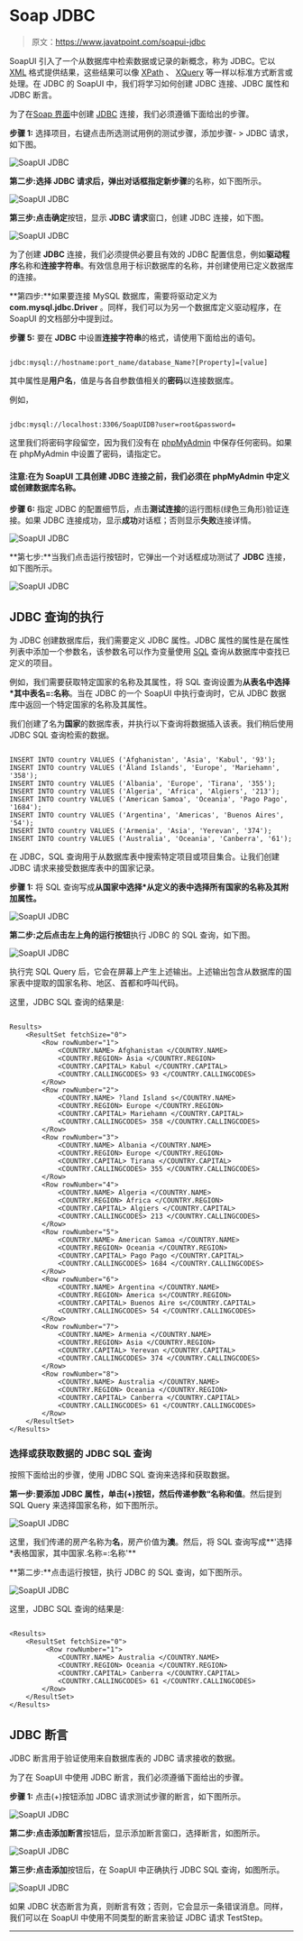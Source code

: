 # Soap JDBC

> 原文：<https://www.javatpoint.com/soapui-jdbc>

SoapUI 引入了一个从数据库中检索数据或记录的新概念，称为 JDBC。它以 [XML](https://www.javatpoint.com/xml-tutorial) 格式提供结果，这些结果可以像 [XPath](https://www.javatpoint.com/xpath-tutorial) 、 [XQuery](https://www.javatpoint.com/xquery-tutorial) 等一样以标准方式断言或处理。在 JDBC 的 SoapUI 中，我们将学习如何创建 JDBC 连接、JDBC 属性和 JDBC 断言。

为了在[Soap 界面](https://www.javatpoint.com/soapui)中创建 [JDBC](https://www.javatpoint.com/java-jdbc) 连接，我们必须遵循下面给出的步骤。

**步骤 1:** 选择项目，右键点击所选测试用例的测试步骤，添加步骤- > JDBC 请求，如下图。

![SoapUI JDBC](img/11245268ec66874dfcf08e447a337e1c.png)

**第二步:**选择 JDBC 请求后，弹出对话框指定**新步骤**的名称，如下图所示。

![SoapUI JDBC](img/f56dee1849af66c723a52081cf883041.png)

**第三步:**点击**确定**按钮，显示 **JDBC 请求**窗口，创建 JDBC 连接，如下图。

![SoapUI JDBC](img/bf2ee7e15b6b3f3d4245334b4717e8ac.png)

为了创建 **JDBC** 连接，我们必须提供必要且有效的 JDBC 配置信息，例如**驱动程序**名称和**连接字符串**。有效信息用于标识数据库的名称，并创建使用已定义数据库的连接。

**第四步:**如果要连接 MySQL 数据库，需要将驱动定义为 **com.mysql.jdbc.Driver** 。同样，我们可以为另一个数据库定义驱动程序，在 SoapUI 的文档部分中提到过。

**步骤 5:** 要在 **JDBC** 中设置**连接字符串**的格式，请使用下面给出的语句。

```

jdbc:mysql://hostname:port_name/database_Name?[Property]=[value]

```

其中属性是**用户名**，值是与各自参数值相关的**密码**以连接数据库。

例如，

```

jdbc:mysql://localhost:3306/SoapUIDB?user=root&password=

```

这里我们将密码字段留空，因为我们没有在 [phpMyAdmin](https://www.javatpoint.com/phpmyadmin) 中保存任何密码。如果在 phpMyAdmin 中设置了密码，请指定它。

#### 注意:在为 SoapUI 工具创建 JDBC 连接之前，我们必须在 phpMyAdmin 中定义或创建数据库名称。

**步骤 6:** 指定 JDBC 的配置细节后，点击**测试连接**的运行图标(绿色三角形)验证连接。如果 JDBC 连接成功，显示**成功**对话框；否则显示**失败**连接详情。

![SoapUI JDBC](img/a2743bc74c723f4582f1f17ff0e21c3c.png)

**第七步:**当我们点击运行按钮时，它弹出一个对话框成功测试了 **JDBC** 连接，如下图所示。

![SoapUI JDBC](img/d19bd426eb61f0a09ef4e58504547f89.png)

## JDBC 查询的执行

为 JDBC 创建数据库后，我们需要定义 JDBC 属性。JDBC 属性的属性是在属性列表中添加一个参数名，该参数名可以作为变量使用 [SQL](https://www.javatpoint.com/sql-tutorial) 查询从数据库中查找已定义的项目。

例如，我们需要获取特定国家的名称及其属性，将 SQL 查询设置为**从表名中选择*其中表名=:名称**。当在 JDBC 的一个 SoapUI 中执行查询时，它从 JDBC 数据库中返回一个特定国家的名称及其属性。

我们创建了名为**国家**的数据库表，并执行以下查询将数据插入该表。我们稍后使用 JDBC SQL 查询检索的数据。

```

INSERT INTO country VALUES ('Afghanistan', 'Asia', 'Kabul', '93');
INSERT INTO country VALUES ('Åland Islands', 'Europe', 'Mariehamn', '358');
INSERT INTO country VALUES ('Albania', 'Europe', 'Tirana', '355');
INSERT INTO country VALUES ('Algeria', 'Africa', 'Algiers', '213');
INSERT INTO country VALUES ('American Samoa', 'Oceania', 'Pago Pago', '1684');
INSERT INTO country VALUES ('Argentina', 'Americas', 'Buenos Aires', '54');
INSERT INTO country VALUES ('Armenia', 'Asia', 'Yerevan', '374');
INSERT INTO country VALUES ('Australia', 'Oceania', 'Canberra', '61');

```

在 JDBC，SQL 查询用于从数据库表中搜索特定项目或项目集合。让我们创建 JDBC 请求来接受数据库表中的国家记录。

**步骤 1:** 将 SQL 查询写成**从国家中选择*从定义的表中选择所有国家的名称及其附加属性。**

![SoapUI JDBC](img/c981d17cefaf988993cd009a6b413cfb.png)

**第二步:**之后点击左上角的**运行按钮**执行 JDBC 的 SQL 查询，如下图。

![SoapUI JDBC](img/425b629828c5e7eaceaa166df4c91a34.png)

执行完 SQL Query 后，它会在屏幕上产生上述输出。上述输出包含从数据库的国家表中提取的国家名称、地区、首都和呼叫代码。

这里，JDBC SQL 查询的结果是:

```

Results>
    <ResultSet fetchSize="0">
        <Row rowNumber="1">
            <COUNTRY.NAME> Afghanistan </COUNTRY.NAME>
            <COUNTRY.REGION> Asia </COUNTRY.REGION>
            <COUNTRY.CAPITAL> Kabul </COUNTRY.CAPITAL>
            <COUNTRY.CALLINGCODES> 93 </COUNTRY.CALLINGCODES>
        </Row>
        <Row rowNumber="2">
            <COUNTRY.NAME> ?land Island s</COUNTRY.NAME>
            <COUNTRY.REGION> Europe </COUNTRY.REGION>
            <COUNTRY.CAPITAL> Mariehamn </COUNTRY.CAPITAL>
            <COUNTRY.CALLINGCODES> 358 </COUNTRY.CALLINGCODES>
        </Row>
        <Row rowNumber="3">
            <COUNTRY.NAME> Albania </COUNTRY.NAME>
            <COUNTRY.REGION> Europe </COUNTRY.REGION>
            <COUNTRY.CAPITAL> Tirana </COUNTRY.CAPITAL>
            <COUNTRY.CALLINGCODES> 355 </COUNTRY.CALLINGCODES>
        </Row>
        <Row rowNumber="4">
            <COUNTRY.NAME> Algeria </COUNTRY.NAME>
            <COUNTRY.REGION> Africa </COUNTRY.REGION>
            <COUNTRY.CAPITAL> Algiers </COUNTRY.CAPITAL>
            <COUNTRY.CALLINGCODES> 213 </COUNTRY.CALLINGCODES>
        </Row>
        <Row rowNumber="5">
            <COUNTRY.NAME> American Samoa </COUNTRY.NAME>
            <COUNTRY.REGION> Oceania </COUNTRY.REGION>
            <COUNTRY.CAPITAL> Pago Pago </COUNTRY.CAPITAL>
            <COUNTRY.CALLINGCODES> 1684 </COUNTRY.CALLINGCODES>
        </Row>
        <Row rowNumber="6">
            <COUNTRY.NAME> Argentina </COUNTRY.NAME>
            <COUNTRY.REGION> America s</COUNTRY.REGION>
            <COUNTRY.CAPITAL> Buenos Aire s</COUNTRY.CAPITAL>
            <COUNTRY.CALLINGCODES> 54 </COUNTRY.CALLINGCODES>
        </Row>
        <Row rowNumber="7">
            <COUNTRY.NAME> Armenia </COUNTRY.NAME>
            <COUNTRY.REGION> Asia </COUNTRY.REGION>
            <COUNTRY.CAPITAL> Yerevan </COUNTRY.CAPITAL>
            <COUNTRY.CALLINGCODES> 374 </COUNTRY.CALLINGCODES>
        </Row>
        <Row rowNumber="8">
            <COUNTRY.NAME> Australia </COUNTRY.NAME>
            <COUNTRY.REGION> Oceania </COUNTRY.REGION>
            <COUNTRY.CAPITAL> Canberra </COUNTRY.CAPITAL>
            <COUNTRY.CALLINGCODES> 61 </COUNTRY.CALLINGCODES>
        </Row>
    </ResultSet>
</Results>

```

### 选择或获取数据的 JDBC SQL 查询

按照下面给出的步骤，使用 JDBC SQL 查询来选择和获取数据。

**第一步:**要添加 JDBC 属性，单击(+)按钮，然后传递参数“**名称**和**值**。然后提到 SQL Query 来选择国家名称，如下图所示。

![SoapUI JDBC](img/dd7c53a7669133cda7c36026161353e5.png)

这里，我们传递的房产名称为**名**，房产价值为**澳**。然后，将 SQL 查询写成**'选择*表格国家，其中国家.名称=:名称'**

**第二步:**点击运行按钮，执行 JDBC 的 SQL 查询，如下图所示。

![SoapUI JDBC](img/bd95bba2945fa20325ff69bba6783c4b.png)

这里，JDBC SQL 查询的结果是:

```

<Results>
    <ResultSet fetchSize="0">        
         <Row rowNumber="1">
            <COUNTRY.NAME> Australia </COUNTRY.NAME>
            <COUNTRY.REGION> Oceania </COUNTRY.REGION>
            <COUNTRY.CAPITAL> Canberra </COUNTRY.CAPITAL>
            <COUNTRY.CALLINGCODES> 61 </COUNTRY.CALLINGCODES>
        </Row>
    </ResultSet>
</Results>

```

## JDBC 断言

JDBC 断言用于验证使用来自数据库表的 JDBC 请求接收的数据。

为了在 SoapUI 中使用 JDBC 断言，我们必须遵循下面给出的步骤。

**步骤 1:** 点击(+)按钮添加 JDBC 请求测试步骤的断言，如下图所示。

![SoapUI JDBC](img/f2034d145d2b5eb61366262d9c11cc06.png)

**第二步:**点击**添加断言**按钮后，显示添加断言窗口，选择断言，如图所示。

![SoapUI JDBC](img/708c24126d9580c513cd750a511c19ba.png)

**第三步:**点击**添加**按钮后，在 SoapUI 中正确执行 JDBC SQL 查询，如图所示。

![SoapUI JDBC](img/4c03b5dbe7a4c31e409ed5db33290480.png)

如果 JDBC 状态断言为真，则断言有效；否则，它会显示一条错误消息。同样，我们可以在 SoapUI 中使用不同类型的断言来验证 JDBC 请求 TestStep。

* * *